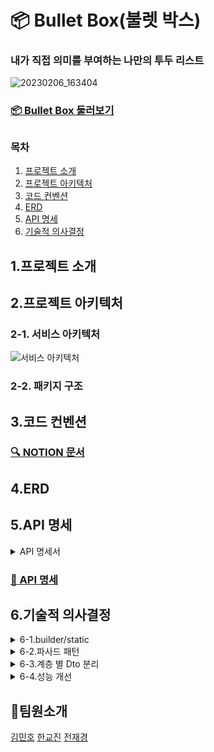 # 📦 Bullet Box(불렛 박스)

### 내가 직접 의미를 부여하는 나만의 투두 리스트
![20230206_163404](https://user-images.githubusercontent.com/114788315/216911688-e54d1fdb-88aa-4340-addb-7a8a964e518e.png)

### [📦 Bullet Box 둘러보기](https://bullet-box.com)
##
### 목차
1. [프로젝트 소개](#1프로젝트-소개)
2. [프로젝트 아키텍처](#2프로젝트-아키텍처)
3. [코드 컨벤션](#3코드-컨벤션)
4. [ERD](#4erd)
5. [API 명세](#5api-명세)
6. [기술적 의사결정](#6기술적-의사결정)

## 1.프로젝트 소개
###
## 2.프로젝트 아키텍처
### 2-1. 서비스 아키텍처
![서비스 아키텍처](https://user-images.githubusercontent.com/114788315/216919764-69332d7f-2e5b-4e04-a0f0-98c091504831.png)

### 2-2. 패키지 구조

## 3.코드 컨벤션
### [🔍 NOTION 문서](https://www.notion.so/c453f0e24a254c46b0dfc43e40e5cdbc)

## 4.ERD


## 5.API 명세
<details>
<summary>API 명세서 </summary>
<div markdown="1">    
  
![20230206_204331](https://user-images.githubusercontent.com/114788315/216963712-6f20ee03-0738-49c3-98ca-a49a4d117136.png)

</div>
</details>

### [📜 API 명세](http://bulletbox.store:8080/swagger-ui/index.html#/)

## 6.기술적 의사결정
<details>
<summary>6-1.builder/static </summary>
<div markdown="1">       

builder , static

</div>
</details>

<details>
<summary>6-2.파사드 패턴 </summary>
<div markdown="1">       

파사드 패턴


</div>
</details>

<details>
<summary>6-3.계층 별 Dto 분리 </summary>
<div markdown="1">       

계층 별 Dto 분리

</div>
</details>

<details>
<summary>6-4.성능 개선 </summary>
<div markdown="1">       

성능 개선

</div>
</details>


## 👥팀원소개
[김민호](https://github.com/minokim1080)
[한교진](https://github.com/hangj97)
[전재경](https://github.com/Jaekyeong1)
